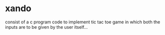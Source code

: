 # xando


consist of a c program code to implement tic tac toe game 
in which both the inputs are to be given by the user itself...
